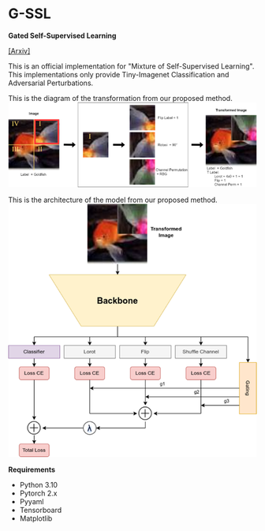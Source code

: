 # G-SSL
**Gated Self-Supervised Learning**

[[Arxiv]]()

This is an official implementation for "Mixture of Self-Supervised Learning". This implementations only provide Tiny-Imagenet Classification and Adversarial Perturbations.

This is the diagram of the transformation from our proposed method. 
![Transformation](/imgs/transformations.png)

This is the architecture of the model from our proposed method.
![architecture](/imgs/gating-network.png)


**Requirements**
- Python 3.10
- Pytorch 2.x
- Pyyaml
- Tensorboard
- Matplotlib
